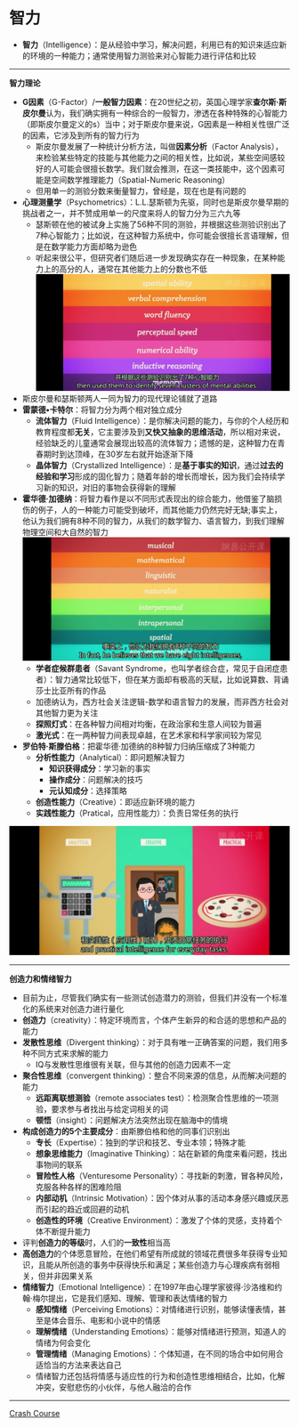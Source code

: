 # 智力
* **智力**（Intelligence）：是从经验中学习，解决问题，利用已有的知识来适应新的环境的一种能力；通常使用智力测验来对心智能力进行评估和比较
---
**智力理论**
* **G因素**（G-Factor）/**一般智力因素**：在20世纪之初，英国心理学家**查尔斯·斯皮尔曼**认为，我们确实拥有一种综合的一般智力，渗透在各种特殊的心智能力（即斯皮尔曼定义的s）当中；对于斯皮尔曼来说，G因素是一种相关性很广泛的因素，它涉及到所有的智力行为
  * 斯皮尔曼发展了一种统计分析方法，叫做**因素分析**（Factor Analysis），来检验某些特定的技能与其他能力之间的相关性，比如说，某些空间感较好的人可能会很擅长数学。我们就会推测，在这一类技能中，这个因素可能是空间数学推理能力（Spatial-Numeric Reasoning）
  * 但用单一的测验分数来衡量智力，曾经是，现在也是有问题的
* **心理测量学**（Psychometrics）：L.L.瑟斯顿为先驱，同时也是斯皮尔曼早期的挑战者之一，并不赞成用单一的尺度来将人的智力分为三六九等
  * 瑟斯顿在他的被试身上实施了56种不同的测验，并根据这些测验识别出了7种心智能力；比如说，在这种智力系统中，你可能会很擅长言语理解，但是在数学能力方面却略为逊色
  * 听起来很公平，但研究者们随后进一步发现确实存在一种现象，在某种能力上的高分的人，通常在其他能力上的分数也不低
![](images/Psychometrics.png)
* 斯皮尔曼和瑟斯顿两人一同为智力的现代理论铺就了道路
* **雷蒙德•卡特尔**：将智力分为两个相对独立成分
  * **流体智力**（Fluid Intelligence）：是你解决问题的能力，与你的个人经历和教育程度都**无关**，它主要涉及到**又快又抽象的思维活动**，所以相对来说，经验缺乏的儿童通常会展现出较高的流体智力；遗憾的是，这种智力在青春期时到达顶峰，在30岁左右就开始逐渐下降
  * **晶体智力**（Crystallized Intelligence）：是**基于事实的知识**，通过**过去的经验和学习**形成的固化智力；随着年龄的增长而增长，因为我们会持续学习新的知识，对旧的事物会获得新的理解 
* **霍华德·加德纳**：将智力看作是以不同形式表现出的综合能力，他借鉴了脑损伤的例子，人的一种能力可能受到破坏，而其他能力仍然完好无缺;事实上，他认为我们拥有8种不同的智力，从我们的数学智力、语言智力，到我们理解物理空间和大自然的智力
![](images/SavantSyndrome.png)
  * **学者症候群患者**（Savant Syndrome，也叫学者综合症，常见于自闭症患者）：智力通常比较低下，但在某方面却有极高的天赋，比如说算数、背诵莎士比亚所有的作品
  * 加德纳认为，西方社会关注逻辑-数学和语言智力的发展，而非西方社会对其他智力更为关注
  * **探照灯式**：在各种智力间相对均衡，在政治家和生意人间较为普遍
  * **激光式**：在一两种智力间表现卓越，在艺术家和科学家间较为常见
* **罗伯特·斯滕伯格**：把霍华德·加德纳的8种智力归纳压缩成了3种能力
  * **分析性能力**（Analytical）：即问题解决智力
    * **知识获得成分**：学习新的事实
    * **操作成分**：问题解决的技巧
    * **元认知成分**：选择策略
  * **创造性能力**（Creative）：即适应新环境的能力
  * **实践性能力**（Pratical，应用性能力）：负责日常任务的执行

![](images/Analytical.png)

---
**创造力和情绪智力**
* 目前为止，尽管我们确实有一些测试创造潜力的测验，但我们并没有一个标准化的系统来对创造力进行量化
* **创造力**（creativity）：特定环境而言，个体产生新异的和合适的思想和产品的能力
* **发散性思维**（Divergent thinking）：对于具有唯一正确答案的问题，我们用多种不同方式来求解的能力
  * IQ与发散性思维很有关联，但与其他的创造力因素不一定
* **聚合性思维**（convergent thinking）：整合不同来源的信息，从而解决问题的能力
  * **远距离联想测验**（remote associates test）：检测聚合性思维的一项测验，要求参与者找出与给定词相关的词
  * **顿悟**（insight）：问题解决方法突然出现在脑海中的情境
* **构成创造力的5个主要成分**：由斯滕伯格和他的同事们识别出
  * **专长**（Expertise）：独到的学识和技艺、专业本领；特殊才能
  * **想象思维能力**（Imaginative Thinking）：站在新颖的角度来看问题，找出事物间的联系
  * **冒险性人格**（Venturesome Personality）：寻找新的刺激，冒各种风险，克服各种各样的困难险阻
  * **内部动机**（Intrinsic Motivation）：因个体对从事的活动本身感兴趣或厌恶而引起的趋近或回避的动机
  * **创造性的环境**（Creative Environment）：激发了个体的灵感，支持着个体不断提升能力
* 评判**创造力的等级**时，人们的**一致性**相当高
* **高创造力**的个体愿意冒险，在他们希望有所成就的领域花费很多年获得专业知识，且能从所创造的事务中获得快乐和满足；某些创造力与心理疾病有弱相关，但并非因果关系
* **情绪智力**（Emotional Intelligence）：在1997年由心理学家彼得·沙洛维和约翰·梅尔提出，它是我们感知、理解、管理和表达情绪的智力
  * **感知情绪**（Perceiving Emotions）：对情绪进行识别，能够读懂表情，甚至是体会音乐、电影和小说中的情感
  * **理解情绪**（Understanding Emotions）：能够对情绪进行预测，知道人的情绪为何会变化
  * **管理情绪**（Managing Emotions）：个体知道，在不同的场合中如何用合适恰当的方法来表达自己
  * 情绪智力还包括将情感与适应性的行为和创造性思维相结合，比如，化解冲突，安慰悲伤的小伙伴，与他人融洽的合作
---
[Crash Course](https://www.bilibili.com/video/BV1Zs411c7W6?p=24)
